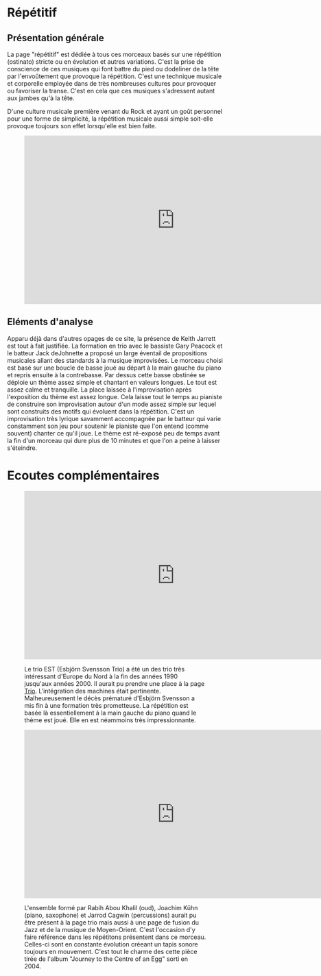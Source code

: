 # Répétitif

## Présentation générale
La page "répétitif" est dédiée à tous ces morceaux basés sur une répétition (ostinato) stricte ou en évolution et autres variations. C'est la prise de conscience de ces musiques qui font battre du pied ou dodeliner de la tête par l'envoûtement que provoque la répétition. C'est une technique musicale et corporelle employée dans de très nombreuses cultures pour provoquer ou favoriser la transe. C'est en cela que ces musiques s'adressent autant aux jambes qu'à la tête.

D'une culture musicale première venant du Rock et ayant un goût personnel pour une forme de simplicité, la répétition musicale aussi simple soit-elle provoque toujours son effet lorsqu'elle est bien faite. 

<figure class="app-frame coeurs text-align-center" data-title="The Cure - Keith Jarrett Trio">
<iframe width="699" height="393" src="https://www.youtube.com/embed/kL984nw85cE" title="Keith Jarrett Trio - The Cure" frameborder="0" allow="accelerometer; autoplay; clipboard-write; encrypted-media; gyroscope; picture-in-picture; web-share" allowfullscreen></iframe>
 <!-- <video <src="assets/images/Keith.Jarrett.Trio-The.Cure_v720P.mp4" controls>-->
</figure>

## Eléments d'analyse
Apparu déjà dans d'autres opages de ce site, la présence de Keith Jarrett est tout à fait justifiée. La formation en trio avec le bassiste Gary Peacock et le batteur Jack deJohnette a proposé un large éventail de propositions musicales allant des standards à la musique improvisées.
Le morceau choisi est basé sur une boucle de basse joué au départ à la main gauche du piano et repris ensuite à la contrebasse. Par dessus cette basse obstinée se déploie un thème assez simple et chantant en valeurs longues. Le tout est assez calme et tranquille. La place laissée à l'improvisation après l'exposition du thème est assez longue. Cela laisse tout le temps au pianiste de construire son improvisation autour d'un mode assez simple sur lequel sont construits des motifs qui évoluent dans la répétition. C'est un improvisation très lyrique savamment accompagnée par le batteur qui varie constamment son jeu pour soutenir le pianiste que l'on entend (comme souvent) chanter ce qu'il joue. Le thème est ré-exposé peu de temps avant la fin d'un morceau qui dure plus de 10 minutes et que l'on a peine à laisser s'éteindre.

# Ecoutes complémentaires
<div class="encarts">
<figure class="app-frame encart text-align-center coeurs" data-title="When God Create The Coffebreak - Esbjörn Svensson Trio">
<iframe width="699" height="393" src="https://www.youtube.com/embed/i6xmVwysacA" title="When God Created the Coffebreak" frameborder="0" allow="accelerometer; autoplay; clipboard-write; encrypted-media; gyroscope; picture-in-picture; web-share" allowfullscreen></iframe>
  <!-- <video controls src="assets/images/When.God.Created.the.Coffebreak-EST_v720P.mp4"></video>-->
  <p>
Le trio EST (Esbjörn Svensson Trio) a été un des trio très intéressant d'Europe du Nord à la fin des années 1990 jusqu'aux années 2000. Il aurait pu prendre une place à la page <a href="/#/formations/c3-trio.md#">Trio</a>. L'intégration des machines était pertinente. Malheureusement le décès prématuré d'Esbjörn Svensson a mis fin à une formation très prometteuse.
La répétition est basée là essentiellement à la main gauche du piano quand le thème est joué. Elle en est néammoins très impressionnante.
  </p>
</figure>
<figure class="app-frame encart text-align-center coeurs" data-title="Little Camels - Rabih Abou Khalil">
<iframe width="699" height="393" src="https://www.youtube.com/embed/VC79tfZL1n8" title="Rabih Abou-Khalil - Little Camels" frameborder="0" allow="accelerometer; autoplay; clipboard-write; encrypted-media; gyroscope; picture-in-picture; web-share" allowfullscreen></iframe>
 <!-- <video controls src="assets/images/Rabih.Abou.Khalil-Little.Camels_v720P.mp4"></video>-->
  <p>
L'ensemble formé par Rabih Abou Khalil (oud), Joachim Kühn (piano, saxophone) et Jarrod Cagwin (percussions) aurait pu être présent à la page trio mais aussi à une page de fusion du Jazz et de la musique de Moyen-Orient. C'est l'occasion d'y faire référence dans les répétitons présentent dans ce morceau. Celles-ci sont en constante évolution créeant un tapis sonore toujours en mouvement. C'est tout le charme des cette pièce tirée de l'album "Journey to the Centre of an Egg" sorti en 2004. 
  </p>
</figure>
</div>
